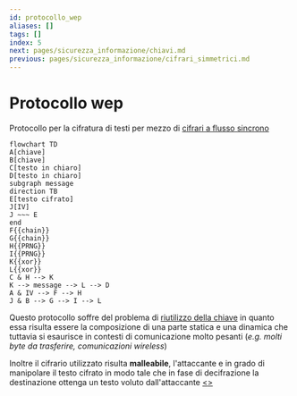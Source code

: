 ```yaml
---
id: protocollo_wep
aliases: []
tags: []
index: 5
next: pages/sicurezza_informazione/chiavi.md
previous: pages/sicurezza_informazione/cifrari_simmetrici.md
---
```


# Protocollo wep

Protocollo per la cifratura di testi per mezzo di [cifrari a flusso sincrono](pages/sicurezza_informazione/cifrari_simmetrici.md#cifrari%20a%20flusso)

```mermaid
flowchart TD
A[chiave]
B[chiave]
C[testo in chiaro]
D[testo in chiaro]
subgraph message
direction TB
E[testo cifrato]
J[IV]
J ~~~ E
end
F{{chain}}
G{{chain}}
H{{PRNG}}
I{{PRNG}}
K{{xor}}
L{{xor}}
C & H --> K
K --> message --> L --> D
A & IV --> F --> H
J & B --> G --> I --> L
```

Questo protocollo soffre del problema di [riutilizzo della chiave](pages/sicurezza_informazione/cifrari_simmetrici.md#riutilizzo%20delle%20chiavi) in quanto essa risulta essere la composizione di una parte statica e una dinamica che tuttavia si esaurisce in contesti di comunicazione molto pesanti (*e.g. molti byte da trasferire, comunicazioni wireless*)

Inoltre il cifrario utilizzato risulta **malleabile**, l'attaccante  e in grado di manipolare il testo cifrato in modo tale che in fase di decifrazione la destinazione ottenga un testo voluto dall'attaccante
[<](pages/sicurezza_informazione/cifrari_simmetrici.md)[>](pages/sicurezza_informazione/chiavi.md)
